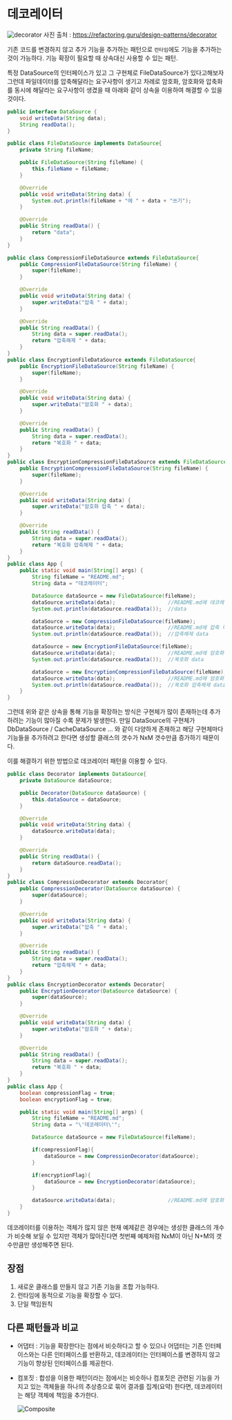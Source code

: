 # 데코레이터
![decorator](/구조/5주차-데코레이터/image/decorator.PNG)
사진 출처 : https://refactoring.guru/design-patterns/decorator

기존 코드를 변경하지 않고 추가 기능을 추가하는 패턴으로 `런타임`에도 기능을 추가하는 것이 가능하다. 기능 확장이 필요할 때 상속대신 사용할 수 있는 패턴.

특정 DataSource의 인터페이스가 있고 그 구현체로 FileDataSource가 있다고해보자 그런데 파일데이터를 압축해달라는 요구사항이 생기고 차례로 암호화, 암호화와 압축화를 동시에 해달라는 요구사항이 생겼을 때 아래와 같이 상속을 이용하여 해결할 수 있을 것이다.
```java
public interface DataSource {
    void writeData(String data);
    String readData();
}

public class FileDataSource implements DataSource{
    private String fileName;

    public FileDataSource(String fileName) {
        this.fileName = fileName;
    }

    @Override
    public void writeData(String data) {
        System.out.println(fileName + "에 " + data + "쓰기");
    }

    @Override
    public String readData() {
        return "data";
    }
}

public class CompressionFileDataSource extends FileDataSource{
    public CompressionFileDataSource(String fileName) {
        super(fileName);
    }

    @Override
    public void writeData(String data) {
        super.writeData("압축 " + data);
    }

    @Override
    public String readData() {
        String data = super.readData();
        return "압축해제 " + data;
    }
}
public class EncryptionFileDataSource extends FileDataSource{
    public EncryptionFileDataSource(String fileName) {
        super(fileName);
    }

    @Override
    public void writeData(String data) {
        super.writeData("암호화 " + data);
    }

    @Override
    public String readData() {
        String data = super.readData();
        return "복호화 " + data;
    }
}
public class EncryptionCompressionFileDataSource extends FileDataSource{
    public EncryptionCompressionFileDataSource(String fileName) {
        super(fileName);
    }

    @Override
    public void writeData(String data) {
        super.writeData("암호화 압축 " + data);
    }

    @Override
    public String readData() {
        String data = super.readData();
        return "복호화 압축해제 " + data;
    }
}
public class App {
    public static void main(String[] args) {
        String fileName = "README.md";
        String data = "데코레이터";

        DataSource dataSource = new FileDataSource(fileName);
        dataSource.writeData(data);                 //README.md에 데코레이터쓰기
        System.out.println(dataSource.readData());  //data

        dataSource = new CompressionFileDataSource(fileName);
        dataSource.writeData(data);                 //README.md에 압축 데코레이터쓰기
        System.out.println(dataSource.readData());  //압축해제 data

        dataSource = new EncryptionFileDataSource(fileName);
        dataSource.writeData(data);                 //README.md에 암호화 데코레이터쓰기
        System.out.println(dataSource.readData());  //복호화 data

        dataSource = new EncryptionCompressionFileDataSource(fileName);
        dataSource.writeData(data);                 //README.md에 암호화 압축 데코레이터쓰기
        System.out.println(dataSource.readData());  //복호화 압축해제 data
    }
}
```
그런데 위와 같은 상속을 통해 기능을 확장하는 방식은 구현체가 많이 존재하는데 추가하려는 기능이 많아질 수록  문제가 발생한다. 만일 DataSource의 구현체가 DbDataSource / CacheDataSource ... 와 같이 다양하게 존재하고 해당 구현체마다 기능들을 추가하려고 한다면 생성할 클래스의 갯수가 NxM 갯수만큼 증가하기 때문이다.

이를 해결하기 위한 방법으로 데코레이터 패턴을 이용할 수 있다.

```java
public class Decorator implements DataSource{
    private DataSource dataSource;

    public Decorator(DataSource dataSource) {
        this.dataSource = dataSource;
    }

    @Override
    public void writeData(String data) {
        dataSource.writeData(data);
    }

    @Override
    public String readData() {
        return dataSource.readData();
    }
}
public class CompressionDecorator extends Decorator{
    public CompressionDecorator(DataSource dataSource) {
        super(dataSource);
    }

    @Override
    public void writeData(String data) {
        super.writeData("압축 " + data);
    }

    @Override
    public String readData() {
        String data = super.readData();
        return "압축해제 " + data;
    }
}
public class EncryptionDecorator extends Decorator{
    public EncryptionDecorator(DataSource dataSource) {
        super(dataSource);
    }

    @Override
    public void writeData(String data) {
        super.writeData("암호화 " + data);
    }

    @Override
    public String readData() {
        String data = super.readData();
        return "복호화 " + data;
    }
}
public class App {
    boolean compressionFlag = true;
    boolean encryptionFlag = true;

    public static void main(String[] args) {
        String fileName = "README.md";
        String data = "\'데코레이터\'";

        DataSource dataSource = new FileDataSource(fileName);

        if(compressionFlag){
            dataSource = new CompressionDecorator(dataSource);
        }

        if(encryptionFlag){
            dataSource = new EncryptionDecorator(dataSource);
        }

        dataSource.writeData(data);                 //README.md에 암호화 압축 '데코레이터' 쓰기
    }
}
```
데코레이터를 이용하는 객체가 많지 않은 현재 예제같은 경우에는 생성한 클래스의 개수가 비슷해 보일 수 있지만 객체가 많아진다면 첫번째 예제처럼 NxM이 아닌 N+M의 갯수만큼만 생성해주면 된다.


## 장점
1. 새로운 클래스를 만들지 않고 기존 기능을 조합 가능하다.
2. 런타임에 동적으로 기능을 확장할 수 있다.
3. 단일 책임원칙


## 다른 패턴들과 비교

- 어댑터 : 기능을 확장한다는 점에서 비슷하다고 할 수 있으나 어댑터는 기존 인터페이스와는 다른 인터페이스를 반환하고, 데코레이터는 인터페이스를 변경하지 않고 기능이 향상된 인터페이스를 제공한다.
- 컴포짓 : 합성을 이용한 패턴이라는 점에서는 비슷하나 컴포짓은 관련된 기능을 가지고 있는 객체들을 하나의 추상층으로 묶어 결과를 집계(요약) 한다면, 데코레이터는 해당 객체에 책임을 추가한다.
  
  ![Composite](/객체생성/3주차-빌더/image/abstractFactory-architecture.png)